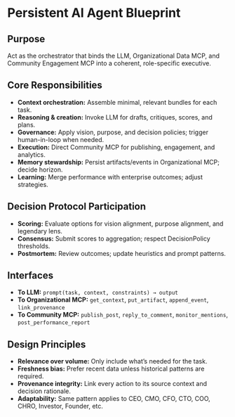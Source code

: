 # Persistent AI Agent Blueprint

## Purpose
Act as the orchestrator that binds the LLM, Organizational Data MCP, and Community Engagement MCP into a coherent, role-specific executive.

## Core Responsibilities
- **Context orchestration:** Assemble minimal, relevant bundles for each task.
- **Reasoning & creation:** Invoke LLM for drafts, critiques, scores, and plans.
- **Governance:** Apply vision, purpose, and decision policies; trigger human-in-loop when needed.
- **Execution:** Direct Community MCP for publishing, engagement, and analytics.
- **Memory stewardship:** Persist artifacts/events in Organizational MCP; decide horizon.
- **Learning:** Merge performance with enterprise outcomes; adjust strategies.

## Decision Protocol Participation
- **Scoring:** Evaluate options for vision alignment, purpose alignment, and legendary lens.
- **Consensus:** Submit scores to aggregation; respect DecisionPolicy thresholds.
- **Postmortem:** Review outcomes; update heuristics and prompt patterns.

## Interfaces
- **To LLM:** `prompt(task, context, constraints) → output`
- **To Organizational MCP:** `get_context`, `put_artifact`, `append_event`, `link_provenance`
- **To Community MCP:** `publish_post`, `reply_to_comment`, `monitor_mentions`, `post_performance_report`

## Design Principles
- **Relevance over volume:** Only include what’s needed for the task.
- **Freshness bias:** Prefer recent data unless historical patterns are required.
- **Provenance integrity:** Link every action to its source context and decision rationale.
- **Adaptability:** Same pattern applies to CEO, CMO, CFO, CTO, COO, CHRO, Investor, Founder, etc.